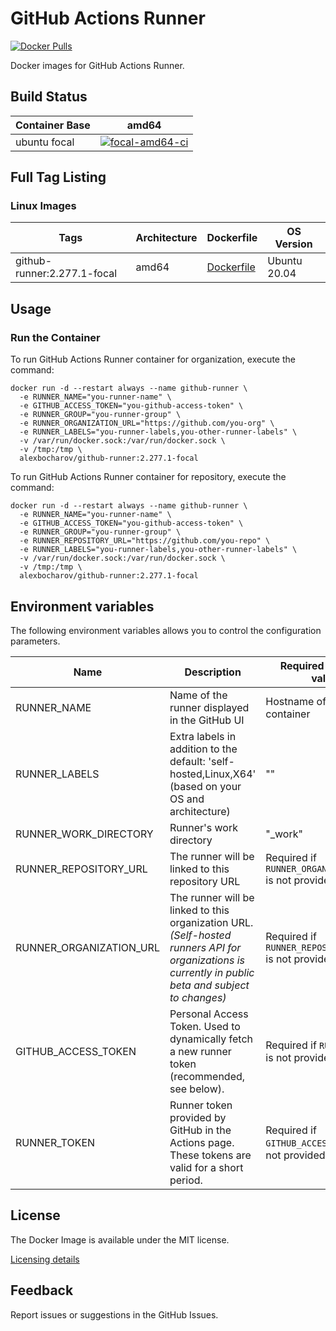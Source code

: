 # GitHub Actions Runner 

[![Docker Pulls](https://img.shields.io/docker/pulls/alexbocharov/github-runner.svg)](https://hub.docker.com/r/alexbocharov/github-runner) 

Docker images for GitHub Actions Runner.

## Build Status

| Container Base | amd64 |
| -------------- | ----- |
| ubuntu focal | [![focal-amd64-ci](https://github.com/alexbocharov/github-actions-runner-docker/actions/workflows/focal-amd64-ci.yml/badge.svg)](https://github.com/alexbocharov/github-actions-runner-docker/actions/workflows/focal-amd64-ci.yml) ||

## Full Tag Listing

### Linux Images

| Tags | Architecture | Dockerfile | OS Version |
| ---- | ------------ | ---------- | ---------- |
| github-runner:2.277.1-focal | amd64 | [Dockerfile](./src/focal/amd64/Dockerfile) | Ubuntu 20.04 |

## Usage

### Run the Container

To run GitHub Actions Runner container for organization, execute the command:

```
docker run -d --restart always --name github-runner \
  -e RUNNER_NAME="you-runner-name" \
  -e GITHUB_ACCESS_TOKEN="you-github-access-token" \
  -e RUNNER_GROUP="you-runner-group" \
  -e RUNNER_ORGANIZATION_URL="https://github.com/you-org" \
  -e RUNNER_LABELS="you-runner-labels,you-other-runner-labels" \
  -v /var/run/docker.sock:/var/run/docker.sock \
  -v /tmp:/tmp \
  alexbocharov/github-runner:2.277.1-focal
```

To run GitHub Actions Runner container for repository, execute the command:

```
docker run -d --restart always --name github-runner \
  -e RUNNER_NAME="you-runner-name" \
  -e GITHUB_ACCESS_TOKEN="you-github-access-token" \
  -e RUNNER_GROUP="you-runner-group" \
  -e RUNNER_REPOSITORY_URL="https://github.com/you-repo" \
  -e RUNNER_LABELS="you-runner-labels,you-other-runner-labels" \
  -v /var/run/docker.sock:/var/run/docker.sock \
  -v /tmp:/tmp \
  alexbocharov/github-runner:2.277.1-focal
```

## Environment variables

The following environment variables allows you to control the configuration parameters.

| Name | Description | Required / Default value |
| ---- | ----------- | ------------------------ |
| RUNNER_NAME | Name of the runner displayed in the GitHub UI | Hostname of the container |
| RUNNER_LABELS | Extra labels in addition to the default: 'self-hosted,Linux,X64' (based on your OS and architecture) | "" |
| RUNNER_WORK_DIRECTORY | Runner's work directory | "_work" |
| RUNNER_REPOSITORY_URL | The runner will be linked to this repository URL | Required if `RUNNER_ORGANIZATION_URL` is not provided |
| RUNNER_ORGANIZATION_URL | The runner will be linked to this organization URL. *(Self-hosted runners API for organizations is currently in public beta and subject to changes)* | Required if `RUNNER_REPOSITORY_URL` is not provided |
| GITHUB_ACCESS_TOKEN | Personal Access Token. Used to dynamically fetch a new runner token (recommended, see below). | Required if `RUNNER_TOKEN` is not provided. |
| RUNNER_TOKEN | Runner token provided by GitHub in the Actions page. These tokens are valid for a short period. | Required if `GITHUB_ACCESS_TOKEN` is not provided |

## License

The Docker Image is available under the MIT license.

[Licensing details](./LICENSE)

## Feedback

Report issues or suggestions in the GitHub Issues.